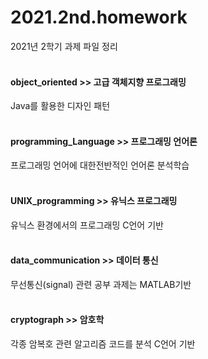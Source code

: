 # 2021.2nd.homework
2021년 2학기 과제 파일 정리
</br>
</br>
#### object_oriented >> 고급 객체지향 프로그래밍 
Java를 활용한 디자인 패턴
</br>
</br>
#### programming_Language >> 프로그래밍 언어론
프로그래밍 언어에 대한전반적인 언어론 분석학습
</br>
</br>
#### UNIX_programming >> 유닉스 프로그래밍
유닉스 환경에서의 프로그래밍 C언어 기반
</br>
</br>
#### data_communication >> 데이터 통신
무선통신(signal) 관련 공부 과제는 MATLAB기반 
</br>
</br>
#### cryptograph >> 암호학
각종 암복호 관련 알고리즘 코드를 분석 C언어 기반
